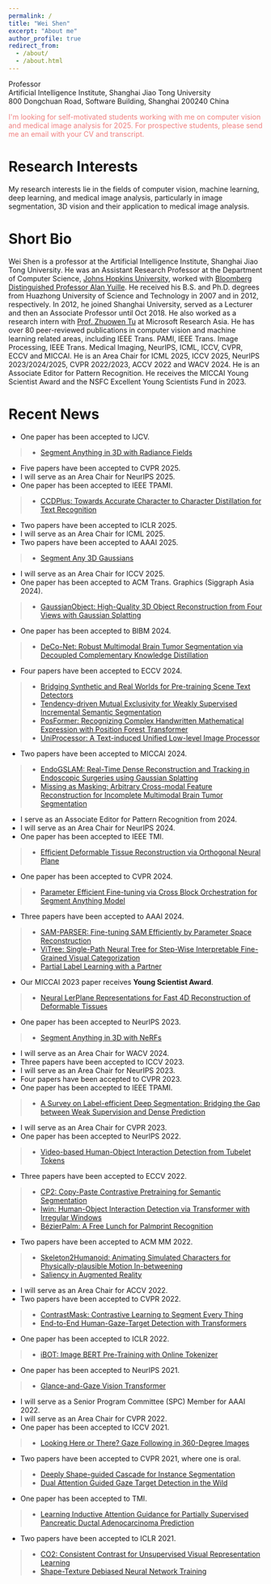 ```yaml
---
permalink: /
title: "Wei Shen"
excerpt: "About me"
author_profile: true
redirect_from: 
  - /about/
  - /about.html
---
```


Professor <br>
Artificial Intelligence Institute, Shanghai Jiao Tong University <br>
800 Dongchuan Road, Software Building, Shanghai 200240 China


<font color=LightCoral>I'm looking for self-motivated students working with me on computer vision and medical image analysis for 2025. For prospective students, please send me an email with your CV and transcript.</font>




**Research Interests**
======
My research interests lie in the fields of computer vision, machine learning, deep learning, and medical image analysis, particularly in image segmentation, 3D vision and their application to medical image analysis. 

**Short Bio**
======
Wei Shen is a professor at the Artificial Intelligence Institute, Shanghai Jiao Tong University. He was an Assistant Research Professor at the Department of Computer Science, [Johns Hopkins University](https://www.jhu.edu/), worked with [Bloomberg Distinguished Professor Alan Yuille](http://www.cs.jhu.edu/~ayuille/). He received his B.S. and Ph.D. degrees from Huazhong University of Science and Technology in 2007 and in 2012, respectively. In 2012, he joined Shanghai University, served as a Lecturer and then an Associate Professor until Oct 2018. He also worked as a research intern with [Prof. Zhuowen Tu](https://pages.ucsd.edu/~ztu/) at Microsoft Research Asia. He has over 80 peer-reviewed publications in computer vision and machine learning related areas, including IEEE Trans. PAMI, IEEE Trans. Image Processing, IEEE Trans. Medical Imaging, NeurIPS, ICML, ICCV, CVPR, ECCV and MICCAI. He is an Area Chair for ICML 2025, ICCV 2025, NeurIPS 2023/2024/2025, CVPR 2022/2023, ACCV 2022 and WACV 2024. He is an Associate Editor for Pattern Recognition. He receives the MICCAI Young Scientist Award and the NSFC Excellent Young Scientists Fund in 2023.

**Recent News**
======
- One paper has been accepted to IJCV.
>* [Segment Anything in 3D with Radiance Fields](https://arxiv.org/pdf/2304.12308.pdf)
- Five papers have been accepted to CVPR 2025.
- I will serve as an Area Chair for NeurIPS 2025.
- One paper has been accepted to IEEE TPAMI.
>* [CCDPlus: Towards Accurate Character to Character Distillation for Text Recognition](https://ieeexplore.ieee.org/stamp/stamp.jsp?tp=&arnumber=10887029)
- Two papers have been accepted to ICLR 2025.
- I will serve as an Area Chair for ICML 2025.
- Two papers have been accepted to AAAI 2025.
>* [Segment Any 3D Gaussians](https://arxiv.org/pdf/2312.00860.pdf)
- I will serve as an Area Chair for ICCV 2025.
- One paper has been accepted to ACM Trans. Graphics (Siggraph Asia 2024).
>* [GaussianObject: High-Quality 3D Object Reconstruction from Four Views with Gaussian Splatting](https://arxiv.org/pdf/2402.10259)
- One paper has been accepted to BIBM 2024.
>* [DeCo-Net: Robust Multimodal Brain Tumor Segmentation via Decoupled Complementary Knowledge Distillation]()
- Four papers have been accepted to ECCV 2024.
>* [Bridging Synthetic and Real Worlds for Pre-training Scene Text Detectors](https://arxiv.org/pdf/2312.05286.pdf)
>* [Tendency-driven Mutual Exclusivity for Weakly Supervised Incremental Semantic Segmentation](https://arxiv.org/pdf/2404.11981) 
>* [PosFormer: Recognizing Complex Handwritten Mathematical Expression with Position Forest Transformer](https://arxiv.org/pdf/2407.07764)
>* [UniProcessor: A Text-induced Unified Low-level Image Processor](https://arxiv.org/pdf/2407.20928)
- Two papers have been accepted to MICCAI 2024.
>* [EndoGSLAM: Real-Time Dense Reconstruction and Tracking in Endoscopic Surgeries using Gaussian Splatting](https://arxiv.org/pdf/2403.15124)
>* [Missing as Masking: Arbitrary Cross-modal Feature Reconstruction for Incomplete Multimodal Brain Tumor Segmentation]()
- I serve as an Associate Editor for Pattern Recognition from 2024.
- I will serve as an Area Chair for NeurIPS 2024.
- One paper has been accepted to IEEE TMI.
>* [Efficient Deformable Tissue Reconstruction via Orthogonal Neural Plane](https://arxiv.org/pdf/2312.15253.pdf)
- One paper has been accepted to CVPR 2024.
>* [Parameter Efficient Fine-tuning via Cross Block Orchestration for Segment Anything Model](https://arxiv.org/pdf/2311.17112.pdf)
- Three papers have been accepted to AAAI 2024.
>* [SAM-PARSER: Fine-tuning SAM Efficiently by Parameter Space Reconstruction](https://arxiv.org/pdf/2308.14604.pdf)
>* [ViTree: Single-Path Neural Tree for Step-Wise Interpretable Fine-Grained Visual Categorization](https://arxiv.org/pdf/2401.17050.pdf)
>* [Partial Label Learning with a Partner](https://arxiv.org/pdf/2312.11034.pdf)
- Our MICCAI 2023 paper receives **Young Scientist Award**.
>* [Neural LerPlane Representations for Fast 4D Reconstruction of Deformable Tissues](https://arxiv.org/abs/2305.19906)
- One paper has been accepted to NeurIPS 2023.
>* [Segment Anything in 3D with NeRFs](https://arxiv.org/abs/2304.12308)
- I will serve as an Area Chair for WACV 2024.
- Three papers have been accepted to ICCV 2023.
- I will serve as an Area Chair for NeurIPS 2023.
- Four papers have been accepted to CVPR 2023.
- One paper has been accepted to IEEE TPAMI.
>* [A Survey on Label-efficient Deep Segmentation: Bridging the Gap between Weak Supervision and Dense Prediction](https://arxiv.org/pdf/2207.01223.pdf)
- I will serve as an Area Chair for CVPR 2023.
- One paper has been accepted to NeurIPS 2022.
>* [Video-based Human-Object Interaction Detection from Tubelet Tokens](https://arxiv.org/pdf/2206.01908.pdf)
- Three papers have been accepted to ECCV 2022.
>* [CP2: Copy-Paste Contrastive Pretraining for Semantic Segmentation](https://arxiv.org/pdf/2203.11709.pdf)
>* [Iwin: Human-Object Interaction Detection via Transformer with Irregular Windows](https://arxiv.org/pdf/2203.10537.pdf)
>* [BézierPalm: A Free Lunch for Palmprint Recognition](https://arxiv.org/pdf/2203.05703.pdf)
- Two papers have been accepted to ACM MM 2022.
>* [Skeleton2Humanoid: Animating Simulated Characters for Physically-plausible Motion In-betweening]()
>* [Saliency in Augmented Reality](https://arxiv.org/pdf/2204.08308.pdf)
- I will serve as an Area Chair for ACCV 2022.
- Two papers have been accepted to CVPR 2022.
>* [ContrastMask: Contrastive Learning to Segment Every Thing](https://arxiv.org/pdf/2203.09775.pdf)
>* [End-to-End Human-Gaze-Target Detection with Transformers](https://arxiv.org/pdf/2203.10433.pdf)
- One paper has been accepted to ICLR 2022.
>* [iBOT: Image BERT Pre-Training with Online Tokenizer](https://arxiv.org/pdf/2111.07832.pdf)
- One paper has been accepted to NeurIPS 2021.
>* [Glance-and-Gaze Vision Transformer](https://arxiv.org/pdf/2106.02277.pdf)
- I will serve as a Senior Program Committee (SPC) Member for AAAI 2022.
- I will serve as an Area Chair for CVPR 2022.
- One paper has been accepted to ICCV 2021.
>* [Looking Here or There? Gaze Following in 360-Degree Images](https://openaccess.thecvf.com/content/ICCV2021/papers/Li_Looking_Here_or_There_Gaze_Following_in_360-Degree_Images_ICCV_2021_paper.pdf)
- Two papers have been accepted to CVPR 2021, where one is oral.
>* [Deeply Shape-guided Cascade for Instance Segmentation](https://arxiv.org/pdf/1911.11263.pdf)
>* [Dual Attention Guided Gaze Target Detection in the Wild](https://openaccess.thecvf.com/content/CVPR2021/papers/Fang_Dual_Attention_Guided_Gaze_Target_Detection_in_the_Wild_CVPR_2021_paper.pdf)
- One paper has been accepted to TMI.
>* [Learning Inductive Attention Guidance for Partially Supervised Pancreatic Ductal Adenocarcinoma Prediction](../files/IAG-NET-online.pdf)
- Two papers have been accepted to ICLR 2021.
>* [CO2: Consistent Contrast for Unsupervised Visual Representation Learning](https://arxiv.org/pdf/2010.02217.pdf)
>* [Shape-Texture Debiased Neural Network Training](https://arxiv.org/pdf/2010.05981.pdf)
